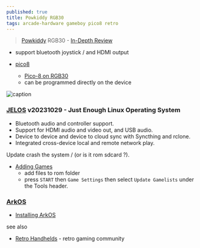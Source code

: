 ```yaml
---
published: true
title: Powkiddy RGB30
tags: arcade-hardware gameboy pico8 retro
---
```

> [Powkiddy](https://powkiddy.com/en-fr/products/pre-sale-powkiddy-rgb30-rk3566-handheld-game-console-built-in-wifi) RGB30 - [In-Depth Review](https://www.youtube.com/watch?v=XgIlD4rNe8k)

- support bluetooth joystick / and HDMI output

- [pico8](https://www.youtube.com/watch?v=KTb6ik1Eb40&t=2012s)
	- [Pico-8 on RGB30](https://www.reddit.com/r/pico8/comments/17ebtq0/pico8_on_rgb30_help_needed/)
	- can be programmed directly on the device

![caption](https://external-content.duckduckgo.com/iu/?u=https%3A%2F%2Ftse3.mm.bing.net%2Fth%3Fid%3DOIP.n1ZfSor20nrbr8o_S4CbiAHaEK%26pid%3DApi&f=1&ipt=0c888f97e66313041f302f62badb6b3275070124924c51e9d8b45643321d5fd5&ipo=images)

### [JELOS](https://jelos.org/devices/powkiddy/rgb30/) v20231029 - Just Enough Linux Operating System
- Bluetooth audio and controller support.
- Support for HDMI audio and video out, and USB audio.
- Device to device and device to cloud sync with Syncthing and rclone.
- Integrated cross-device local and remote network play.

Update crash the system / (or is it rom sdcard ?).


- [Adding Games](https://jelos.org/play/add-games/)
	- add files to rom folder
    - press `START` then `Game Settings` then select `Update Gamelists` under the Tools header.

### [ArkOS](https://github.com/christianhaitian/arkos/wiki#welcome-to-the-arkos-wiki-)
- [Installing ArkOS](https://www.youtube.com/watch?v=XgIlD4rNe8k&t=508s)

see also
- [Retro
Handhelds](https://retrohandhelds.gg/) - retro gaming community
